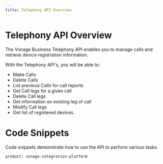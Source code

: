 ```yaml
---
title: Telephony API Overview
---
```

# Telephony API Overview

The Vonage Business Telephony API enables you to manage calls and retrieve device registration information.

With the Telephony API's, you will be able to:

* Make Calls
* Delete Calls
* List previous Calls for call reports
* Get Call legs for a given call
* Delete Call legs
* Get information on existing leg of call
* Modify Call legs
* Get list of registered devices.

# Code Snippets

Code snippets demonstrate how to use the API to perform various tasks.

```code_snippet_list
product: vonage-integration-platform
```
